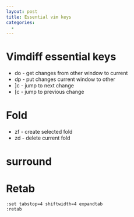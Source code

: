 ```yaml
---
layout: post
title: Essential vim keys
categories:
  -
---
```


# Vimdiff essential keys

- do - get changes from other window to current
- dp - put changes current window to other
- ]c - jump to next change
- [c - jump to previous change

# Fold

- zf - create selected fold
- zd - delete current fold

# surround

# Retab

```
:set tabstop=4 shiftwidth=4 expandtab
:retab
```
